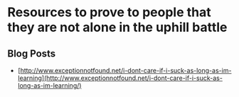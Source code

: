 # Resources to prove to people that they are not alone in the uphill battle
## Blog Posts
- [http://www.exceptionnotfound.net/i-dont-care-if-i-suck-as-long-as-im-learning](http://www.exceptionnotfound.net/i-dont-care-if-i-suck-as-long-as-im-learning/)
